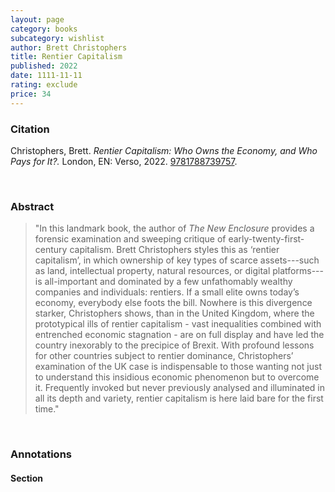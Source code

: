 ```yaml
---
layout: page
category: books
subcategory: wishlist
author: Brett Christophers
title: Rentier Capitalism
published: 2022
date: 1111-11-11
rating: exclude
price: 34
---
```


### Citation

Christophers, Brett. *Rentier Capitalism: Who Owns the Economy, and Who Pays for It?.* London, EN: Verso, 2022. [9781788739757](https://www.versobooks.com/en-ca/products/871-rentier-capitalism).

<br>

### Abstract

> "In this landmark book, the author of *The New Enclosure* provides a forensic examination and sweeping critique of early-twenty-first-century capitalism. Brett Christophers styles this as ‘rentier capitalism’, in which ownership of key types of scarce assets---such as land, intellectual property, natural resources, or digital platforms---is all-important and dominated by a few unfathomably wealthy companies and individuals: rentiers. If a small elite owns today’s economy, everybody else foots the bill. Nowhere is this divergence starker, Christophers shows, than in the United Kingdom, where the prototypical ills of rentier capitalism - vast inequalities combined with entrenched economic stagnation - are on full display and have led the country inexorably to the precipice of Brexit. With profound lessons for other countries subject to rentier dominance, Christophers’ examination of the UK case is indispensable to those wanting not just to understand this insidious economic phenomenon but to overcome it. Frequently invoked but never previously analysed and illuminated in all its depth and variety, rentier capitalism is here laid bare for the first time."

<br>

### Annotations

#### Section

<br>
